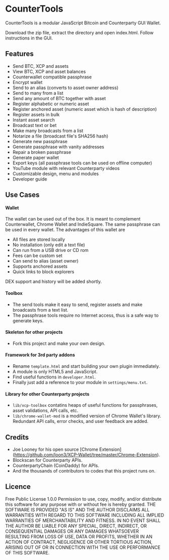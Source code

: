 # CounterTools
CounterTools is a modular JavaScript Bitcoin and Counterparty GUI Wallet.

Download the zip file, extract the directory and open index.html. Follow instructions in the GUI.

## Features
- Send BTC, XCP and assets
- View BTC, XCP and asset balances
- Counterwallet compatible passphrase
- Encrypt wallet
- Send to an alias (converts to asset owner address)
- Send to many from a list
- Send any amount of BTC together with asset
- Register alphabetic or numeric asset
- Register anchored asset (numeric asset which is hash of description)
- Register assets in bulk
- Instant asset search
- Broadcast text or bet
- Make many broadcasts from a list
- Notarize a file (broadcast file's SHA256 hash)
- Generate new passphrase
- Generate passphrase with vanity addresses
- Repair a broken passphrase
- Generate paper wallet
- Export keys (all passphrase tools can be used on offline computer)
- YouTube module with relevant Counterparty videos
- Customizable design, menu and modules
- Developer guide
 
## Use Cases

#### Wallet
The wallet can be used out of the box. It is meant to complement Counterwallet, Chrome Wallet and IndieSquare. The same passphrase can be used in every wallet. The advantages of this wallet are
- All files are stored locally
- No installation (only edit a text file)
- Can run from a USB drive or CD rom
- Fees can be custom set
- Can send to alias (asset owner)
- Supports anchored assets
- Quick links to block explorers

DEX support and history will be added shortly.

#### Toolbox
- The send tools make it easy to send, register assets and make broadcasts from a text list.
- The passphrase tools require no Internet access, thus is a safe way to generate keys.

#### Skeleton for other projects
- Fork this project and make your own design.

#### Framework for 3rd party addons
- Rename `template.html` and start building your own plugin immediately.
- A module is only HTML5 and JavaScript.
- Find useful functions in `developer.html`.
- Finally just add a reference to your module in `settings/menu.txt`.

#### Library for other Counterparty projects
- `lib/xcp-toolbox` contatins heaps of useful functions for passphrases, asset validations, API calls, etc.
- `lib/chrome-wallet-mod` is a modified version of Chrome Wallet's library. Redundant API calls, error checks, and user feedback are added.

## Credits
- Joe Looney for his open source [Chrome Extension] (https://github.com/loon3/XCP-Wallet/tree/master/Chrome-Extension).
- Blockscan for Counterparty APIs.
- CounterpartyChain (CoinDaddy) for APIs.
- And the thousands of contributors to codes that this project runs on.
 
## Licence
Free Public License 1.0.0
Permission to use, copy, modify, and/or distribute this software for any purpose with or without fee is hereby granted.
THE SOFTWARE IS PROVIDED "AS IS" AND THE AUTHOR DISCLAIMS ALL WARRANTIES WITH REGARD TO THIS SOFTWARE INCLUDING ALL IMPLIED WARRANTIES OF MERCHANTABILITY AND FITNESS. IN NO EVENT SHALL THE AUTHOR BE LIABLE FOR ANY SPECIAL, DIRECT, INDIRECT, OR CONSEQUENTIAL DAMAGES OR ANY DAMAGES WHATSOEVER RESULTING FROM LOSS OF USE, DATA OR PROFITS, WHETHER IN AN ACTION OF CONTRACT, NEGLIGENCE OR OTHER TORTIOUS ACTION, ARISING OUT OF OR IN CONNECTION WITH THE USE OR PERFORMANCE OF THIS SOFTWARE.


